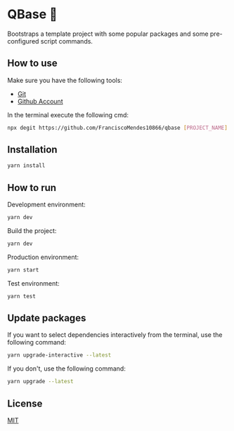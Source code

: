 # QBase 📯

Bootstraps a template project with some popular packages and some pre-configured script commands. 

## How to use

Make sure you have the following tools:

- [Git](https://git-scm.com/)
- [Github Account](https://github.com/)

In the terminal execute the following cmd:

```bash
npx degit https://github.com/FranciscoMendes10866/qbase [PROJECT_NAME]
```

## Installation

```bash
yarn install
```

## How to run

Development environment:

```bash
yarn dev
```

Build the project:

```bash
yarn dev
```

Production environment:

```bash
yarn start
```

Test environment:

```bash
yarn test
```

## Update packages

If you want to select dependencies interactively from the terminal, use the following command:

```bash
yarn upgrade-interactive --latest 
```

If you don't, use the following command:

```bash
yarn upgrade --latest 
```
## License
[MIT](https://choosealicense.com/licenses/mit/)
